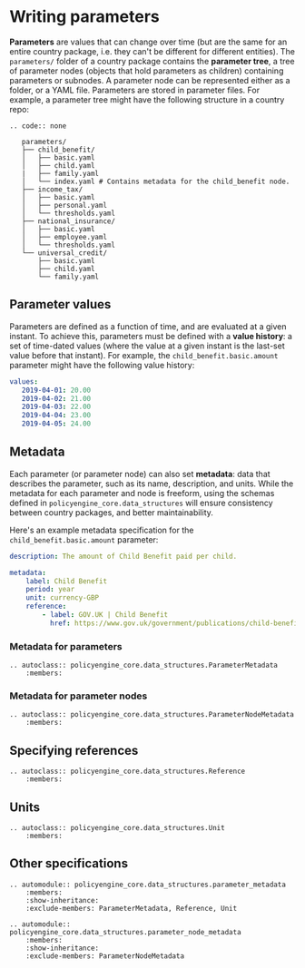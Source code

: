 # Writing parameters

**Parameters** are values that can change over time (but are the same for an entire country package, i.e. they can't be different for different entities). The `parameters/` folder of a country package contains the **parameter tree**, a tree of parameter nodes (objects that hold parameters as children) containing parameters or subnodes. A parameter node can be represented either as a folder, or a YAML file. Parameters are stored in parameter files. For example, a parameter tree might have the following structure in a country repo:

```{eval-rst}
.. code:: none

   parameters/
   ├── child_benefit/
   │   ├── basic.yaml
   │   ├── child.yaml
   |   ├── family.yaml
   │   └── index.yaml # Contains metadata for the child_benefit node.
   ├── income_tax/
   │   ├── basic.yaml
   │   ├── personal.yaml
   │   └── thresholds.yaml
   ├── national_insurance/
   │   ├── basic.yaml
   │   ├── employee.yaml
   │   └── thresholds.yaml
   └── universal_credit/
       ├── basic.yaml
       ├── child.yaml
       └── family.yaml
```

## Parameter values

Parameters are defined as a function of time, and are evaluated at a given instant. To achieve this, parameters must be defined with a **value history**: a set of time-dated values (where the value at a given instant is the last-set value before that instant). For example, the `child_benefit.basic.amount` parameter might have the following value history:

```yaml
values:
   2019-04-01: 20.00
   2019-04-02: 21.00
   2019-04-03: 22.00
   2019-04-04: 23.00
   2019-04-05: 24.00

```

## Metadata

Each parameter (or parameter node) can also set **metadata**: data that describes the parameter, such as its name, description, and units. While the metadata for each parameter and node is freeform, using the schemas defined in `policyengine_core.data_structures` will ensure consistency between country packages, and better maintainability.

Here's an example metadata specification for the `child_benefit.basic.amount` parameter:

```yaml
description: The amount of Child Benefit paid per child.

metadata:
    label: Child Benefit
    period: year
    unit: currency-GBP
    reference: 
        - label: GOV.UK | Child Benefit
          href: https://www.gov.uk/government/publications/child-benefit-rates-and-thresholds/child-benefit-rates-and-thresholds
```

### Metadata for parameters

```{eval-rst}
.. autoclass:: policyengine_core.data_structures.ParameterMetadata
    :members:
```

### Metadata for parameter nodes

```{eval-rst}
.. autoclass:: policyengine_core.data_structures.ParameterNodeMetadata
    :members:
```

## Specifying references

```{eval-rst}
.. autoclass:: policyengine_core.data_structures.Reference
    :members:
```

## Units

```{eval-rst}
.. autoclass:: policyengine_core.data_structures.Unit
    :members:
```

## Other specifications

```{eval-rst}
.. automodule:: policyengine_core.data_structures.parameter_metadata
    :members:
    :show-inheritance:
    :exclude-members: ParameterMetadata, Reference, Unit

.. automodule:: policyengine_core.data_structures.parameter_node_metadata
    :members:
    :show-inheritance:
    :exclude-members: ParameterNodeMetadata
```
